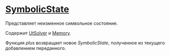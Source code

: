 # [SymbolicState](../../../../utbot-framework/src/main/kotlin/org/utbot/engine/symbolic/SymbolicState.kt)

Представляет неизменное символьное состояние.

Содержит [UtSolver](UtSolver.md) и [Memory](Memory.md).

Функция _plus_ возвращает новое _SymbolicState_, полученное из текущего добавлением переданного.
